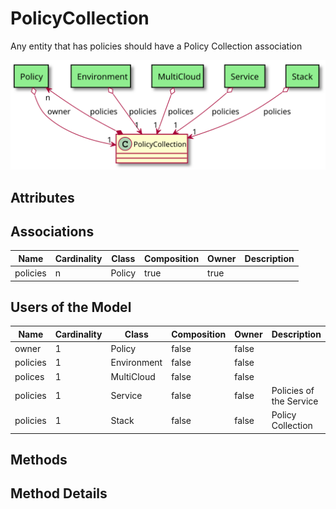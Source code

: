 # PolicyCollection

Any entity that has policies should have a Policy Collection association

![Logical Diagram](./logical.svg)

## Attributes



## Associations

| Name | Cardinality | Class | Composition | Owner | Description |
| --- | --- | --- | --- | --- | --- |
| policies | n | Policy | true | true |  |


## Users of the Model

| Name | Cardinality | Class | Composition | Owner | Description |
| --- | --- | --- | --- | --- | --- |
| owner | 1 | Policy | false | false |  |
| policies | 1 | Environment | false | false |  |
| polices | 1 | MultiCloud | false | false |  |
| policies | 1 | Service | false | false | Policies of the Service |
| policies | 1 | Stack | false | false | Policy Collection |





## Methods


<h2>Method Details</h2>
    

